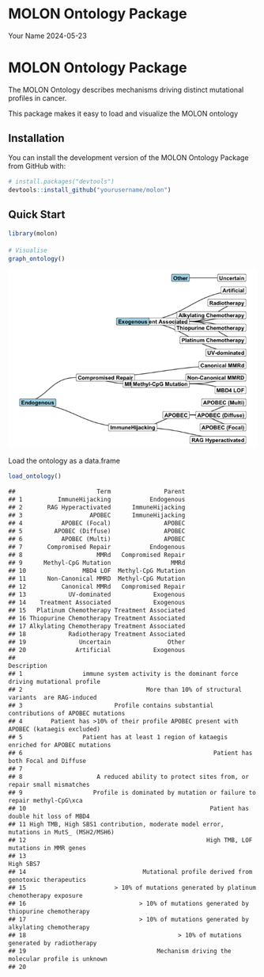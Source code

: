 MOLON Ontology Package
================
Your Name
2024-05-23

# MOLON Ontology Package

The MOLON Ontology describes mechanisms driving distinct mutational
profiles in cancer.

This package makes it easy to load and visualize the MOLON ontology

## Installation

You can install the development version of the MOLON Ontology Package
from GitHub with:

``` r
# install.packages("devtools")
devtools::install_github("yourusername/molon")
```

## Quick Start

``` r
library(molon)

# Visualise
graph_ontology()
```

![](README_files/figure-gfm/unnamed-chunk-1-1.png)<!-- -->

Load the ontology as a data.frame

``` r
load_ontology()
```

    ##                       Term               Parent
    ## 1          ImmuneHijacking           Endogenous
    ## 2       RAG Hyperactivated      ImmuneHijacking
    ## 3                   APOBEC      ImmuneHijacking
    ## 4           APOBEC (Focal)               APOBEC
    ## 5         APOBEC (Diffuse)               APOBEC
    ## 6           APOBEC (Multi)               APOBEC
    ## 7       Compromised Repair           Endogenous
    ## 8                     MMRd   Compromised Repair
    ## 9      Methyl-CpG Mutation                 MMRd
    ## 10                MBD4 LOF  Methyl-CpG Mutation
    ## 11      Non-Canonical MMRD  Methyl-CpG Mutation
    ## 12          Canonical MMRd   Compromised Repair
    ## 13            UV-dominated            Exogenous
    ## 14    Treatment Associated            Exogenous
    ## 15   Platinum Chemotherapy Treatment Associated
    ## 16 Thiopurine Chemotherapy Treatment Associated
    ## 17 Alkylating Chemotherapy Treatment Associated
    ## 18            Radiotherapy Treatment Associated
    ## 19               Uncertain                Other
    ## 20              Artificial            Exogenous
    ##                                                                               Description
    ## 1                 immune system activity is the dominant force driving mutational profile
    ## 2                                   More than 10% of structural variants  are RAG-induced
    ## 3                          Profile contains substantial contributions of APOBEC mutations
    ## 4        Patient has >10% of their profile APOBEC present with APOBEC (kataegis excluded)
    ## 5                 Patient has at least 1 region of kataegis enriched for APOBEC mutations
    ## 6                                                      Patient has both Focal and Diffuse
    ## 7                                                                                        
    ## 8                     A reduced ability to protect sites from, or repair small mismatches
    ## 9                    Profile is dominated by mutation or failure to repair methyl-CpG\xca
    ## 10                                                    Patient has double hit loss of MBD4
    ## 11 High TMB, High SBS1 contribution, moderate model error, mutations in MutS_ (MSH2/MSH6)
    ## 12                                                   High TMB, LOF mutations in MMR genes
    ## 13                                                                              High SBS7
    ## 14                                 Mutational profile derived from genotoxic therapeutics
    ## 15                         > 10% of mutations generated by platinum chemotherapy exposure
    ## 16                                > 10% of mutations generated by thiopurine chemotherapy
    ## 17                                > 10% of mutations generated by alkylating chemotherapy
    ## 18                                           > 10% of mutations generated by radiotherapy
    ## 19                                     Mechanism driving the molecular profile is unknown
    ## 20
